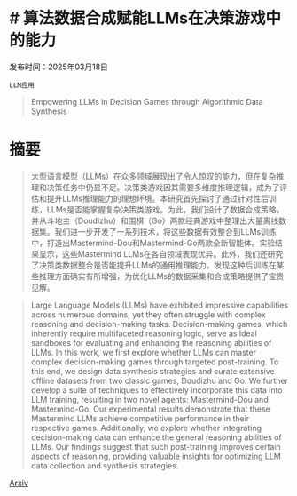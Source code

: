 # # 算法数据合成赋能LLMs在决策游戏中的能力

发布时间：2025年03月18日

`LLM应用`

> Empowering LLMs in Decision Games through Algorithmic Data Synthesis

# 摘要

> 大型语言模型（LLMs）在众多领域展现出了令人惊叹的能力，但在复杂推理和决策任务中仍显不足。决策类游戏因其需要多维度推理逻辑，成为了评估和提升LLMs推理能力的理想环境。本研究首先探讨了通过针对性后训练，LLMs是否能掌握复杂决策类游戏。为此，我们设计了数据合成策略，并从斗地主（Doudizhu）和围棋（Go）两款经典游戏中整理出大量离线数据集。我们进一步开发了一系列技术，将这些数据有效整合到LLMs训练中，打造出Mastermind-Dou和Mastermind-Go两款全新智能体。实验结果显示，这些Mastermind LLMs在各自领域表现优异。此外，我们还研究了决策类数据整合是否能提升LLMs的通用推理能力。发现这种后训练在某些推理方面确实有所增强，为优化LLMs的数据采集和合成策略提供了宝贵见解。

> Large Language Models (LLMs) have exhibited impressive capabilities across numerous domains, yet they often struggle with complex reasoning and decision-making tasks. Decision-making games, which inherently require multifaceted reasoning logic, serve as ideal sandboxes for evaluating and enhancing the reasoning abilities of LLMs. In this work, we first explore whether LLMs can master complex decision-making games through targeted post-training. To this end, we design data synthesis strategies and curate extensive offline datasets from two classic games, Doudizhu and Go. We further develop a suite of techniques to effectively incorporate this data into LLM training, resulting in two novel agents: Mastermind-Dou and Mastermind-Go. Our experimental results demonstrate that these Mastermind LLMs achieve competitive performance in their respective games. Additionally, we explore whether integrating decision-making data can enhance the general reasoning abilities of LLMs. Our findings suggest that such post-training improves certain aspects of reasoning, providing valuable insights for optimizing LLM data collection and synthesis strategies.

[Arxiv](https://arxiv.org/abs/2503.13980)
